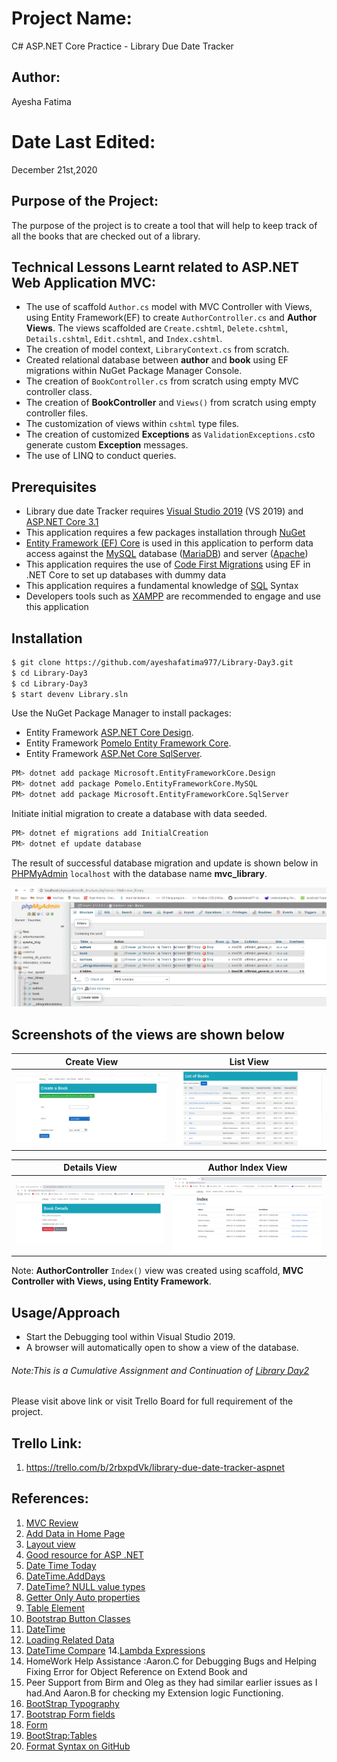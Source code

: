 # Project Name:

C# ASP.NET Core Practice - Library Due Date Tracker

## Author:

Ayesha Fatima

# Date Last Edited:

December 21st,2020

## Purpose of the Project:

The purpose of the project is to create a tool that will help to keep track of all the books that are checked out of a library.

## Technical Lessons Learnt related to ASP.NET Web Application MVC:

- The use of scaffold `Author.cs` model with MVC Controller with Views, using Entity Framework(EF) to create `AuthorController.cs` and **Author Views**. The views scaffolded are `Create.cshtml`, `Delete.cshtml`, `Details.cshtml`, `Edit.cshtml`, and `Index.cshtml`.
- The creation of model context, `LibraryContext.cs` from scratch.
- Created relational database between **author** and **book** using EF migrations within NuGet Package Manager Console.
- The creation of `BookController.cs` from scratch using empty MVC controller class.
- The creation of **BookController** and `Views()` from scratch using empty controller files.
- The customization of views within `cshtml` type files.
- The creation of customized **Exceptions** as `ValidationExceptions.cs`to generate custom **Exception** messages.
- The use of LINQ to conduct queries.

## Prerequisites

- Library due date Tracker requires [Visual Studio 2019](https://visualstudio.microsoft.com/downloads/) (VS 2019) and [ASP.NET Core 3.1](https://docs.microsoft.com/en-us/aspnet/core/introduction-to-aspnet-core?view=aspnetcore-3.1)
- This application requires a few packages installation through [NuGet](https://docs.microsoft.com/en-us/nuget/what-is-nuget)
- [Entity Framework (EF) Core](https://docs.microsoft.com/en-us/ef/core/) is used in this application to perform data access against the [MySQL](https://dev.mysql.com/doc/refman/5.7/en/) database ([MariaDB](https://mariadb.org/)) and server ([Apache](https://httpd.apache.org/))
- This application requires the use of [Code First Migrations](https://docs.microsoft.com/en-us/ef/core/managing-schemas/migrations/?tabs=dotnet-core-cli) using EF in .NET Core to set up databases with dummy data
- This application requires a fundamental knowledge of [SQL](https://dev.mysql.com/doc/refman/5.7/en/) Syntax
- Developers tools such as [XAMPP](https://www.apachefriends.org/index.html) are recommended to engage and use this application

## Installation

```bash
$ git clone https://github.com/ayeshafatima977/Library-Day3.git
$ cd Library-Day3
$ cd Library-Day3
$ start devenv Library.sln
```

Use the NuGet Package Manager to install packages:

- Entity Framework [ASP.NET Core Design](https://docs.microsoft.com/en-us/ef/core/get-started/?tabs=netcore-cli).
- Entity Framework [Pomelo Entity Framework Core](https://github.com/PomeloFoundation/Pomelo.EntityFrameworkCore.MySql).
- Entity Framework [ASP.Net Core SqlServer](https://docs.microsoft.com/en-us/ef/core/).

```bash
PM> dotnet add package Microsoft.EntityFrameworkCore.Design
PM> dotnet add package Pomelo.EntityFrameworkCore.MySQL
PM> dotnet add package Microsoft.EntityFrameworkCore.SqlServer
```

Initiate initial migration to create a database with data seeded.

```bash
PM> dotnet ef migrations add InitialCreation
PM> dotnet ef update database
```

The result of successful database migration and update is shown below in [PHPMyAdmin](https://www.phpmyadmin.net/) `localhost` with the database name **mvc_library**.

![Database](/OutputImages/InitailMigration_databasegeneration.PNG)

## Screenshots of the views are shown below

| Create View                                   | List View                                  |
| --------------------------------------------- | ------------------------------------------ |
| ![CreationView](/OutputImages/CreateBook.PNG) | ![ListView](/OutputImages/ListofBooks.PNG) |

| Details View                                      | Author Index View                                 |
| ------------------------------------------------- | ------------------------------------------------- |
| ![DetailsView](/OutputImages/BookDetailsPage.PNG) | ![AuthorIndex](/OutputImages/AuthorsScaffold.PNG) |

Note: **AuthorController** `Index()` view was created using scaffold, **MVC Controller with Views, using Entity Framework**.

## Usage/Approach

- Start the Debugging tool within Visual Studio 2019.
- A browser will automatically open to show a view of the database.

###### Note:This is a Cumulative Assignment and Continuation of [Library Day2](https://github.com/ayeshafatima977/Library-Day-2.git)

Please visit above link or visit Trello Board for full requirement of the project.

## Trello Link:

1. https://trello.com/b/2rbxpdVk/library-due-date-tracker-aspnet

## References:

1. [MVC Review](https://github.com/TECHCareers-by-Manpower/4.2-MVC)
2. [Add Data in Home Page](https://www.learnrazorpages.com/razor-pages/tutorial/bakery/working-with-data)
3. [Layout view](https://docs.microsoft.com/en-us/aspnet/core/mvc/views/layout?view=aspnetcore-3.1)
4. [Good resource for ASP .NET](https://www.tutorialsteacher.com/mvc/action-method-in-mvc)
5. [Date Time Today](https://docs.microsoft.com/en-us/dotnet/api/system.datetime.today?view=netcore-3.1)
6. [DateTime.AddDays](https://docs.microsoft.com/en-us/dotnet/api/system.datetime.adddays?view=netcore-3.1)
7. [DateTime? NULL value types](https://docs.microsoft.com/en-us/dotnet/csharp/language-reference/builtin-types/nullable-value-types)
8. [Getter Only Auto properties](https://www.c-sharpcorner.com/UploadFile/a20beb/getter-only-auto-properties-in-C-Sharp-6-0/)
9. [Table Element](https://developer.mozilla.org/en-US/docs/Web/HTML/Element/table)
10. [Bootstrap Button Classes](https://www.w3schools.com/bootstrap/bootstrap_buttons.asp)
11. [DateTime](https://www.w3resource.com/csharp-exercises/datetime/csharp-datetime-exercise-17.php)
12. [Loading Related Data](https://docs.microsoft.com/en-us/ef/core/querying/related-data/)
13. [DateTime Compare](https://docs.microsoft.com/en-us/dotnet/csharp/language-reference/operators/lambda-expressions) 14.[Lambda Expressions](https://docs.microsoft.com/en-us/dotnet/csharp/language-reference/operators/lambda-expressions)
14. HomeWork Help Assistance :Aaron.C for Debugging Bugs and Helping Fixing Error for Object Reference on Extend Book and
15. Peer Support from Birm and Oleg as they had similar earlier issues as I had.And Aaron.B for checking my Extension logic Functioning.
16. [BootStrap Typography](https://getbootstrap.com/docs/4.0/content/typography/#description-list-alignment)
17. [Bootstrap Form fields](https://getbootstrap.com/docs/4.0/components/list-group/)
18. [Form](https://www.codeply.com/go/bp/)
19. [BootStrap:Tables](https://www.w3schools.com/bootstrap/bootstrap_tables.asp)
20. [Format Syntax on GitHub](https://docs.github.com/en/free-pro-team@latest/github/writing-on-github/basic-writing-and-formatting-syntax#lists)
